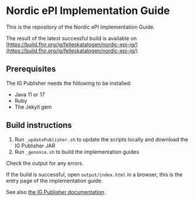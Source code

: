 # Nordic ePI Implementation Guide

This is the repository of the Nordic ePI Implementation Guide.

The result of the latest successful build is available on [https://build.fhir.org/ig/felleskatalogen/nordic-epi-ig/](https://build.fhir.org/ig/felleskatalogen/nordic-epi-ig/)

## Prerequisites

The IG Publisher needs the following to be installed:

   * Java 11 or 17
   * Ruby
   * The Jekyll gem

## Build instructions

1. Run `_updatePublisher.sh` to update the scripts locally and download the IG Publisher JAR
1. Run `_genonce.sh` to build the implementation guides

Check the output for any errors. 

If the build is successful, open `output/index.html` in a browser, this is the entry page of the implementation guide.

See also [the IG Publisher documentation](https://confluence.hl7.org/display/FHIR/IG+Publisher+Documentation).
